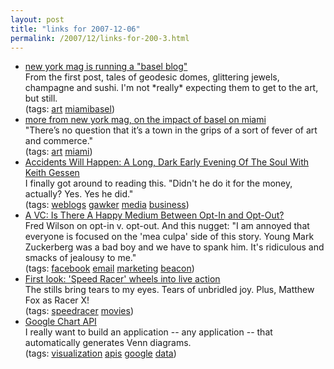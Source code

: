 ```yaml
---
layout: post
title: "links for 2007-12-06"
permalink: /2007/12/links-for-200-3.html
---
```


<ul class="delicious">
	<li>
		<div class="delicious-link"><a href="http://nymag.com/daily/entertainment/basel_blog/">new york mag is running a "basel blog"</a></div>
		<div class="delicious-extended">From the first post, tales of geodesic domes, glittering jewels, champagne and sushi. I'm not *really* expecting them to get to the art, but still.</div>
		<div class="delicious-tags">(tags: <a href="http://del.icio.us/msippey/art">art</a> <a href="http://del.icio.us/msippey/miamibasel">miamibasel</a>)</div>
	</li>
	<li>
		<div class="delicious-link"><a href="http://nymag.com/news/intelligencer/41560/">more from new york mag, on the impact of basel on miami</a></div>
		<div class="delicious-extended">"There’s no question that it’s a town in the grips of a sort of fever of art and commerce."</div>
		<div class="delicious-tags">(tags: <a href="http://del.icio.us/msippey/art">art</a> <a href="http://del.icio.us/msippey/miami">miami</a>)</div>
	</li>
	<li>
		<div class="delicious-link"><a href="http://gawker.com/news/accidents-will-happen/a-long-dark-early-evening-of-the-soul-with-keith-gessen-328558.php">Accidents Will Happen: A Long, Dark Early Evening Of The Soul With Keith Gessen</a></div>
		<div class="delicious-extended">I finally got around to reading this.  "Didn't he do it for the money, actually? Yes. Yes he did."</div>
		<div class="delicious-tags">(tags: <a href="http://del.icio.us/msippey/weblogs">weblogs</a> <a href="http://del.icio.us/msippey/gawker">gawker</a> <a href="http://del.icio.us/msippey/media">media</a> <a href="http://del.icio.us/msippey/business">business</a>)</div>
	</li>
	<li>
		<div class="delicious-link"><a href="http://avc.blogs.com/a_vc/2007/12/is-there-a-happ.html">A VC: Is There A Happy Medium Between Opt-In and Opt-Out?</a></div>
		<div class="delicious-extended">Fred Wilson on opt-in v. opt-out.  And this nugget: "I am annoyed that everyone is focused on the 'mea culpa' side of this story. Young Mark Zuckerberg was a bad boy and we have to spank him. It's ridiculous and smacks of jealousy to me."</div>
		<div class="delicious-tags">(tags: <a href="http://del.icio.us/msippey/facebook">facebook</a> <a href="http://del.icio.us/msippey/email">email</a> <a href="http://del.icio.us/msippey/marketing">marketing</a> <a href="http://del.icio.us/msippey/beacon">beacon</a>)</div>
	</li>
	<li>
		<div class="delicious-link"><a href="http://www.usatoday.com/life/movies/news/2007-12-05-speed-racer_N.htm?csp=34">First look: 'Speed Racer' wheels into live action</a></div>
		<div class="delicious-extended">The stills bring tears to my eyes.  Tears of unbridled joy.  Plus, Matthew Fox as Racer X!</div>
		<div class="delicious-tags">(tags: <a href="http://del.icio.us/msippey/speedracer">speedracer</a> <a href="http://del.icio.us/msippey/movies">movies</a>)</div>
	</li>
	<li>
		<div class="delicious-link"><a href="http://code.google.com/apis/chart/">Google Chart API</a></div>
		<div class="delicious-extended">I really want to build an application -- any application -- that automatically generates Venn diagrams.</div>
		<div class="delicious-tags">(tags: <a href="http://del.icio.us/msippey/visualization">visualization</a> <a href="http://del.icio.us/msippey/apis">apis</a> <a href="http://del.icio.us/msippey/google">google</a> <a href="http://del.icio.us/msippey/data">data</a>)</div>
	</li>
</ul>


